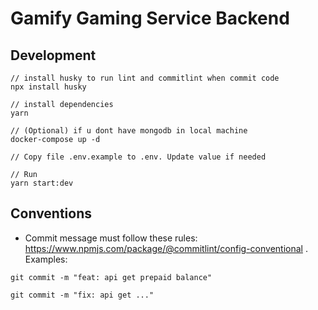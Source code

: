 # Gamify Gaming Service Backend

## Development

```
// install husky to run lint and commitlint when commit code
npx install husky

// install dependencies
yarn

// (Optional) if u dont have mongodb in local machine
docker-compose up -d

// Copy file .env.example to .env. Update value if needed

// Run
yarn start:dev
```

## Conventions
- Commit message must follow these rules: https://www.npmjs.com/package/@commitlint/config-conventional . Examples:
```
git commit -m "feat: api get prepaid balance"

git commit -m "fix: api get ..."
```
